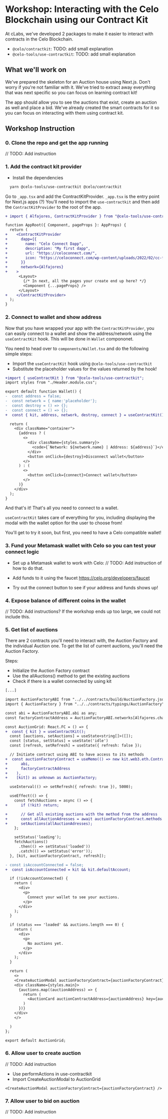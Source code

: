 # Workshop: Interacting with the Celo Blockchain using our Contract Kit

At cLabs, we've developed 2 packages to make it easier to interact with contracts in the Celo Blockchain.

- `@celo/contractkit`: TODO: add small explanation
- `@celo-tools/use-contractkit`: TODO: add small explanation

## What we'll work on

We've prepared the skeleton for an Auction house using Next.js. Don't worry if you're not familiar with it. We've tried to extract away everything that was next specific so you can focus on learning contract kit!

The app should allow you to see the auctions that exist, create an auction as well and place a bid. We've already created the smart contracts for it so you can focus on interacting with them using contract kit.

## Workshop Instruction

### 0. Clone the repo and get the app running

// TODO: Add instruction

### 1. Add the contract kit provider

- Install the dependencies

```sh
  yarn @celo-tools/use-contractkit @celo/contractkit
```

Go to `_app.tsx` and add the ContractKitProvider.
`_app.tsx` is the entry point for Next.js apps (?)
You'll need to import the `use-contractkit` and then add the `ContractKitProvider` to the root of the app.

```diff
+ import { Alfajores, ContractKitProvider } from "@celo-tools/use-contractkit";

function AppRoot({ Component, pageProps }: AppProps) {
  return (
+    <ContractKitProvider
+      dapp={{
+        name: "Celo Connect Dapp",
+        description: "My first dapp",
+        url: "https://celoconnect.com/",
+        icon: "https://celoconnect.com/wp-content/uploads/2022/02/cc-full-final.svg",
+      }}
+      network={Alfajores}
+    >
      <Layout>
        {/* In next, all the pages your create end up here? */}
        <Component {...pageProps} />
      </Layout>
+    </ContractKitProvider>
  );
}
```

### 2. Connect to wallet and show address

Now that you have wrapped your app with the `ContractKitProvider`, you can easily connect to a wallet and show the address/network using the `useContractKit` hook. This will be done in `Wallet` compononet.

You need to head over to `components/Wallet.tsx` and do the following simple steps:

- Import the `useContractKit` hook using `@celo-tools/use-contractkit`
- Substitute the placeholder values for the values returned by the hook!

```diff
+import { useContractKit } from "@celo-tools/use-contractkit";
import styles from "./Header.module.css";

export default function Wallet() {
-  const address = false;
-  const network = { name:'placeholder'};
-  const destroy = () => {};
-  const connect = () => {};
+  const { kit, address, network, destroy, connect } = useContractKit();

  return (
    <div className="container">
      {address ? (
        <>
          <div className={styles.summary}>
            <code>{`Network: ${network.name} | Address: ${address}`}</code>
          </div>
          <button onClick={destroy}>Disconnect wallet</button>
        </>
      ) : (
        <>
          <button onClick={connect}>Connect wallet</button>
        </>
      )}
    </div>
  );
}

```

And that's it! That's all you need to connect to a wallet.

`useContractKit` takes care of everything for you, including displaying the modal with the wallet option for the user to choose from!

You'll get to try it soon, but first, you need to have a Celo compatible wallet!

### 3. Fund your Metamask wallet with Celo so you can test your connect logic

- Set up a Metamask wallet to work with Celo:
// TODO: Add instruction of how to do that.

- Add funds to it using the faucet https://celo.org/developers/faucet

- Try out the connect button to see if your address and funds shows up!

### 4. Expose balance of different coins in the wallet

// TODO: Add instructions? If the workshop ends up too large, we could not include this.

### 5. Get list of auctions

There are 2 contracts you'll need to interact with, the Auction Factory and the individual Auction one.
To get the list of current auctions, you'll need the Auction Factory.

Steps:

- Initialize the Auction Factory contract
- Use the allAuctions() method to get the existing auctions
- Check if there is a wallet connected by using kit

```diff
[...]

import AuctionFactoryABI from "../../contracts/build/AuctionFactory.json";
import { AuctionFactory } from "../../contracts/typings/AuctionFactory";

const abi = AuctionFactoryABI.abi as any;
const factoryContractAddress = AuctionFactoryABI.networks[Alfajores.chainId].address;

const AuctionGrid: React.FC = () => {
+  const { kit } = useContractKit();
  const [auctions, setAuctions] = useState<string[]>([]);
  const [status, setStatus] = useState('idle')
  const [refresh, setRefresh] = useState({ refresh: false });

  // Initiate contract using ABI to have access to its methods
+  const auctionFactoryContract = useMemo(() => new kit.web3.eth.Contract(
+      abi,
+      factoryContractAddress
+    ),
+    [kit]) as unknown as AuctionFactory;

  useInterval(() => setRefresh({ refresh: true }), 5000);

  useEffect(() => {
    const fetchAuctions = async () => {
+      if (!kit) return;

+      // Get all existing auctions with the method from the address
+      const allAuctionAdresses = await auctionFactoryContract.methods.allAuctions().call();
+      setAuctions(allAuctionAdresses);
    };

    setStatus('loading');
    fetchAuctions()
      .then(() => setStatus('loaded'))
      .catch(() => setStatus('error'));
  }, [kit, auctionFactoryContract, refresh]);

- const isAccountConnected = false;
+  const isAccountConnected = kit && kit.defaultAccount;

  if (!isAccountConnected) {
    return (
      <div>
        <p>
          Connect your wallet to see your auctions.
        </p>
      </div>
    );
  }

  if (status === 'loaded' && auctions.length === 0) {
    return (
      <div>
        <p>
          No auctions yet.
        </p>
      </div>
    );
  }

  return (
    <>
    <CreateAuctionModal auctionFactoryContract={auctionFactoryContract} />
    <div className={styles.main}>
      {auctions.map((auctionAddress) => {
        return (
          <AuctionCard auctionContractAddress={auctionAddress} key={auctionAddress} />
        )
      })}
    </div>
    </>

  )
};

export default AuctionGrid;
```

### 6. Allow user to create auction

// TODO: Add instruction

- Use performActions in use-contractkit
- Import CreateAuctionModal to AuctionGrid

```
<CreateAuctionModal auctionFactoryContract={auctionFactoryContract} />
```

### 7. Allow user to bid on auction

// TODO: Add instruction
